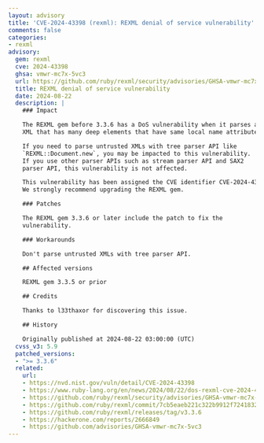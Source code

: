 ```yaml
---
layout: advisory
title: 'CVE-2024-43398 (rexml): REXML denial of service vulnerability'
comments: false
categories:
- rexml
advisory:
  gem: rexml
  cve: 2024-43398
  ghsa: vmwr-mc7x-5vc3
  url: https://github.com/ruby/rexml/security/advisories/GHSA-vmwr-mc7x-5vc3
  title: REXML denial of service vulnerability
  date: 2024-08-22
  description: |
    ### Impact

    The REXML gem before 3.3.6 has a DoS vulnerability when it parses an
    XML that has many deep elements that have same local name attributes.

    If you need to parse untrusted XMLs with tree parser API like
    `REXML::Document.new`, you may be impacted to this vulnerability.
    If you use other parser APIs such as stream parser API and SAX2
    parser API, this vulnerability is not affected.

    This vulnerability has been assigned the CVE identifier CVE-2024-43398.
    We strongly recommend upgrading the REXML gem.

    ### Patches

    The REXML gem 3.3.6 or later include the patch to fix the
    vulnerability.

    ### Workarounds

    Don't parse untrusted XMLs with tree parser API.

    ## Affected versions

    REXML gem 3.3.5 or prior

    ## Credits

    Thanks to l33thaxor for discovering this issue.

    ## History

    Originally published at 2024-08-22 03:00:00 (UTC)
  cvss_v3: 5.9
  patched_versions:
  - ">= 3.3.6"
  related:
    url:
    - https://nvd.nist.gov/vuln/detail/CVE-2024-43398
    - https://www.ruby-lang.org/en/news/2024/08/22/dos-rexml-cve-2024-43398
    - https://github.com/ruby/rexml/security/advisories/GHSA-vmwr-mc7x-5vc3
    - https://github.com/ruby/rexml/commit/7cb5eaeb221c322b9912f724183294d8ce96bae3
    - https://github.com/ruby/rexml/releases/tag/v3.3.6
    - https://hackerone.com/reports/2666849
    - https://github.com/advisories/GHSA-vmwr-mc7x-5vc3
---
```

